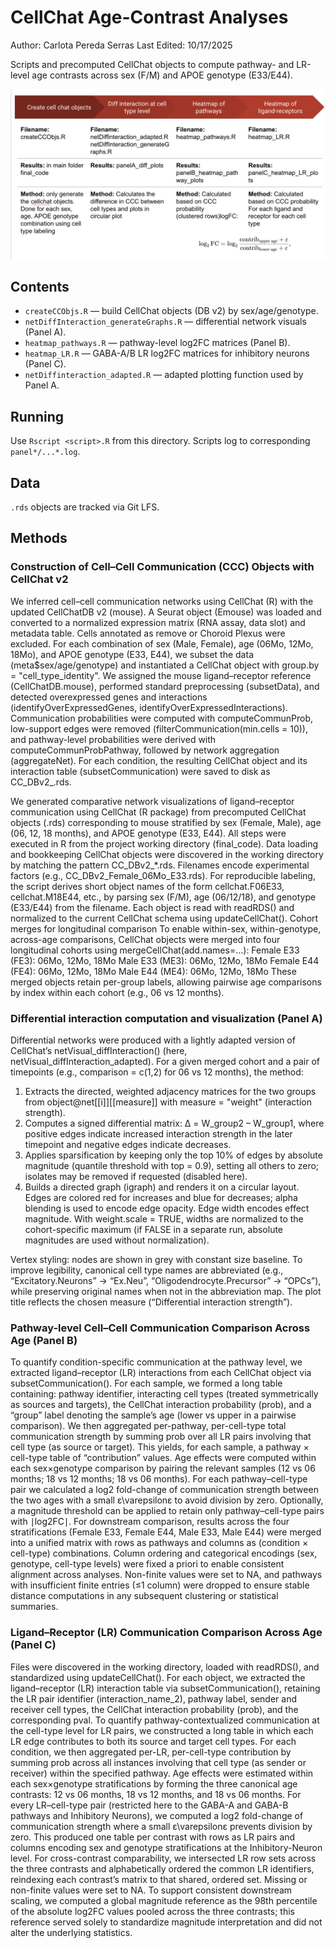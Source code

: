 # CellChat Age-Contrast Analyses
Author: Carlota Pereda Serras
Last Edited: 10/17/2025

Scripts and precomputed CellChat objects to compute pathway- and LR-level age contrasts
across sex (F/M) and APOE genotype (E33/E44).

![Workflow](./workflow.png)

## Contents
- `createCCObjs.R` — build CellChat objects (DB v2) by sex/age/genotype.
- `netDiffInteraction_generateGraphs.R` — differential network visuals (Panel A).
- `heatmap_pathways.R` — pathway-level log2FC matrices (Panel B).
- `heatmap_LR.R` — GABA-A/B LR log2FC matrices for inhibitory neurons (Panel C).
- `netDiffinteraction_adapted.R` — adapted plotting function used by Panel A.

## Running
Use `Rscript <script>.R` from this directory. Scripts log to corresponding `panel*/...*.log`.

## Data
`.rds` objects are tracked via Git LFS.

## Methods 

### Construction of Cell–Cell Communication (CCC) Objects with CellChat v2 ###
We inferred cell–cell communication networks using CellChat (R) with the updated CellChatDB v2 (mouse). A Seurat object (Emouse) was loaded and converted to a normalized expression matrix (RNA assay, data slot) and metadata table. Cells annotated as remove or Choroid Plexus were excluded. For each combination of sex (Male, Female), age (06Mo, 12Mo, 18Mo), and APOE genotype (E33, E44), we subset the data (meta$sex/age/genotype) and instantiated a CellChat object with group.by = "cell_type_identity". We assigned the mouse ligand–receptor reference (CellChatDB.mouse), performed standard preprocessing (subsetData), and detected overexpressed genes and interactions (identifyOverExpressedGenes, identifyOverExpressedInteractions). Communication probabilities were computed with computeCommunProb, low-support edges were removed (filterCommunication(min.cells = 10)), and pathway-level probabilities were derived with computeCommunProbPathway, followed by network aggregation (aggregateNet). For each condition, the resulting CellChat object and its interaction table (subsetCommunication) were saved to disk as CC_DBv2_<Sex>_<Age>_<Genotype>.rds. 

We generated comparative network visualizations of ligand–receptor communication using CellChat (R package) from precomputed CellChat objects (.rds) corresponding to mouse  stratified by sex (Female, Male), age (06, 12, 18 months), and APOE genotype (E33, E44). All steps were executed in R from the project working directory (final_code).
Data loading and bookkeeping
CellChat objects were discovered in the working directory by matching the pattern CC_DBv2_*.rds. Filenames encode experimental factors (e.g., CC_DBv2_Female_06Mo_E33.rds). For reproducible labeling, the script derives short object names of the form cellchat.F06E33, cellchat.M18E44, etc., by parsing sex (F/M), age (06/12/18), and genotype (E33/E44) from the filename. Each object is read with readRDS() and normalized to the current CellChat schema using updateCellChat().
Cohort merges for longitudinal comparison
To enable within-sex, within-genotype, across-age comparisons, CellChat objects were merged into four longitudinal cohorts using mergeCellChat(add.names=…):
  Female E33 (FE3): 06Mo, 12Mo, 18Mo
  Male E33 (ME3): 06Mo, 12Mo, 18Mo
  Female E44 (FE4): 06Mo, 12Mo, 18Mo
  Male E44 (ME4): 06Mo, 12Mo, 18Mo
These merged objects retain per-group labels, allowing pairwise age comparisons by index within each cohort (e.g., 06 vs 12 months).

### Differential interaction computation and visualization (Panel A) ###
Differential networks were produced with a lightly adapted version of CellChat’s netVisual_diffInteraction() (here, netVisual_diffInteraction_adapted). For a given merged cohort and a pair of timepoints (e.g., comparison = c(1,2) for 06 vs 12 months), the method:
1. Extracts the directed, weighted adjacency matrices for the two groups from object@net[[i]][[measure]] with measure = "weight" (interaction strength).
2. Computes a signed differential matrix: Δ = W_group2 – W_group1, where positive edges indicate increased interaction strength in the later timepoint and negative edges indicate decreases.
3. Applies sparsification by keeping only the top 10% of edges by absolute magnitude (quantile threshold with top = 0.9), setting all others to zero; isolates may be removed if requested (disabled here).
4. Builds a directed graph (igraph) and renders it on a circular layout. Edges are colored red for increases and blue for decreases; alpha blending is used to encode edge opacity. Edge width encodes effect magnitude. With weight.scale = TRUE, widths are normalized to the cohort-specific maximum (if FALSE in a separate run, absolute magnitudes are used without normalization).

Vertex styling: nodes are shown in grey with constant size baseline. To improve legibility, canonical cell type names are abbreviated (e.g., “Excitatory.Neurons” → “Ex.Neu”, “Oligodendrocyte.Precursor” → “OPCs”), while preserving original names when not in the abbreviation map. The plot title reflects the chosen measure (“Differential interaction strength”).

### Pathway-level Cell–Cell Communication Comparison Across Age (Panel B) ###
To quantify condition-specific communication at the pathway level, we extracted ligand–receptor (LR) interactions from each CellChat object via subsetCommunication(). For each sample, we formed a long table containing: pathway identifier, interacting cell types (treated symmetrically as sources and targets), the CellChat interaction probability (prob), and a “group” label denoting the sample’s age (lower vs upper in a pairwise comparison). We then aggregated per-pathway, per-cell-type total communication strength by summing prob over all LR pairs involving that cell type (as source or target). This yields, for each sample, a pathway × cell-type table of “contribution” values.
Age effects were computed within each sex×genotype comparison by pairing the relevant samples (12 vs 06 months; 18 vs 12 months; 18 vs 06 months). For each pathway–cell-type pair we calculated a log2 fold-change of communication strength between the two ages with a small ε\varepsilonε to avoid division by zero. Optionally, a magnitude threshold can be applied to retain only pathway–cell-type pairs with ∣log⁡2FC∣. 
For downstream comparison, results across the four stratifications (Female E33, Female E44, Male E33, Male E44) were merged into a unified matrix with rows as pathways and columns as (condition × cell-type) combinations. Column ordering and categorical encodings (sex, genotype, cell-type levels) were fixed a priori to enable consistent alignment across analyses. Non-finite values were set to NA, and pathways with insufficient finite entries (≤1 column) were dropped to ensure stable distance computations in any subsequent clustering or statistical summaries.

### Ligand–Receptor (LR) Communication Comparison Across Age (Panel C) ###
Files were discovered in the working directory, loaded with readRDS(), and standardized using updateCellChat(). For each object, we extracted the ligand–receptor (LR) interaction table via subsetCommunication(), retaining the LR pair identifier (interaction_name_2), pathway label, sender and receiver cell types, the CellChat interaction probability (prob), and the corresponding pval. To quantify pathway-contextualized communication at the cell-type level for LR pairs, we constructed a long table in which each LR edge contributes to both its source and target cell types. For each condition, we then aggregated per-LR, per-cell-type contribution by summing prob across all instances involving that cell type (as sender or receiver) within the specified pathway.
Age effects were estimated within each sex×genotype stratifications by forming the three canonical age contrasts: 12 vs 06 months, 18 vs 12 months, and 18 vs 06 months. For every LR–cell-type pair (restricted here to the GABA-A and GABA-B pathways and Inhibitory Neurons), we computed a log2 fold-change of communication strength where a small ε\varepsilonε prevents division by zero. This produced one table per contrast with rows as LR pairs and columns encoding sex and genotype stratifications at the Inhibitory-Neuron level.
For cross-contrast comparability, we intersected LR row sets across the three contrasts and alphabetically ordered the common LR identifiers, reindexing each contrast’s matrix to that shared, ordered set. Missing or non-finite values were set to NA. To support consistent downstream scaling, we computed a global magnitude reference as the 98th percentile of the absolute log2FC values pooled across the three contrasts; this reference served solely to standardize magnitude interpretation and did not alter the underlying statistics.


